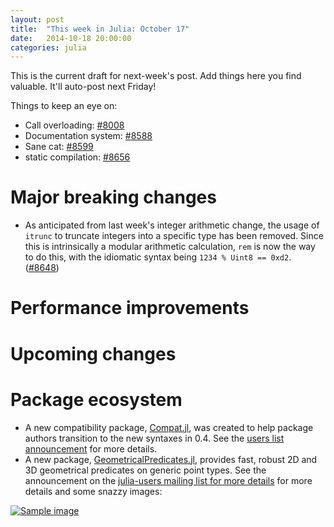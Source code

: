 ```yaml
---
layout: post
title:  "This week in Julia: October 17"
date:   2014-10-18 20:00:00
categories: julia
---
```

This is the current draft for next-week's post.  Add things here you find valuable.  It'll auto-post next Friday!

Things to keep an eye on:
* Call overloading: [#8008](https://github.com/JuliaLang/julia/pull/8008)
* Documentation system: [#8588](https://github.com/JuliaLang/julia/pull/8588)
* Sane cat: [#8599](https://github.com/JuliaLang/julia/pull/8599)
* static compilation: [#8656](https://github.com/JuliaLang/julia/pull/8656)

# Major breaking changes

* As anticipated from last week's integer arithmetic change, the usage of `itrunc` to truncate integers into a specific type has been removed.  Since this is intrinsically a modular arithmetic calculation, `rem` is now the way to do this, with the idiomatic syntax being `1234 % Uint8 == 0xd2`.  ([#8648](https://github.com/JuliaLang/julia/pull/8648))

# Performance improvements

# Upcoming changes

# Package ecosystem

* A new compatibility package, [Compat.jl](https://groups.google.com/forum/#!searchin/julia-users/compat.jl/julia-users/Fobhly-DPNY/CzXOkJwVjN0J), was created to help package authors transition to the new syntaxes in 0.4.  See the [users list announcement](https://groups.google.com/forum/#!searchin/julia-users/compat.jl/julia-users/Fobhly-DPNY/CzXOkJwVjN0J) for more details.
* A new package, [GeometricalPredicates.jl](https://github.com/skariel/GeometricalPredicates.jl), provides fast, robust 2D and 3D geometrical predicates on generic point types.  See the announcement on the [julia-users mailing list for more details](https://groups.google.com/d/msg/julia-users/oTxuewsKMQw/_k1f5AOJx0sJ) for more details and some snazzy images:

[![Sample image](http://i.imgur.com/Gxaqbnlm.jpg)](http://i.imgur.com/Gxaqbnl.jpg)
